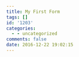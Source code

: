 ```yaml
---
title: My First Form
tags: []
id: '1203'
categories:
  - - uncategorized
comments: false
date: 2016-12-22 19:02:15
---
```

